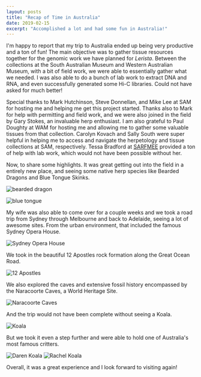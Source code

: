 ```yaml
---
layout: posts
title: "Recap of Time in Australia"
date: 2019-02-15
excerpt: "Accomplished a lot and had some fun in Australia!"
---
```


I'm happy to report that my trip to Australia ended up being very productive and a ton of fun! The main objective was to gather tissue resources together for the genomic work we have planned for *Lerista*. Between the collections at the South Australian Museum and Western Australian Museum, with a bit of field work, we were able to essentially gather what we needed. I was also able to do a bunch of lab work to extract DNA and RNA, and even successfully generated some Hi-C libraries. Could not have asked for much better!

Special thanks to Mark Hutchinson, Steve Donnellan, and Mike Lee at SAM for hosting me and helping me get this project started. Thanks also to Mark for help with permitting and field work, and we were also joined in the field by Gary Stokes, an invaluable herp enthusiast. I am also grateful to Paul Doughty at WAM for hosting me and allowing me to gather some valuable tissues from that collection. Carolyn Kovach and Sally South were super helpful in helping me to access and navigate the herpetology and tissue collections at SAM, respectively. Tessa Bradford at [SARFMEE](http://www.samuseum.sa.gov.au/research/biological-sciences/evolutionary-biology) provided a ton of help with lab work, which would not have been possible without her.

Now, to share some highlights. It was great getting out into the field in a entirely new place, and seeing some native herp species like Bearded Dragons and Blue Tongue Skinks.

![bearded dragon](https://github.com/darencard/darencard.github.io/raw/master/assets/images/blog/bearded_dragon.jpg "Bearded Dragon basking on fence post")

![blue tongue](https://github.com/darencard/darencard.github.io/raw/master/assets/images/blog/daren_bluetongue.jpg "Me holding a Blue Tongue Skink")

My wife was also able to come over for a couple weeks and we took a road trip from Sydney through Melbourne and back to Adelaide, seeing a lot of awesome sites. From the urban environment, that included the famous Sydney Opera House.

![Sydney Opera House](https://github.com/darencard/darencard.github.io/raw/master/assets/images/blog/Sydney_opera_house.jpg "Sydney Opera House")

We took in the beautiful 12 Apostles rock formation along the Great Ocean Road.

![12 Apostles](https://github.com/darencard/darencard.github.io/raw/master/assets/images/blog/12_apostles.jpg "12 Apostles formation")

We also explored the caves and extensive fossil history encompassed by the Naracoorte Caves, a World Heritage Site.

![Naracoorte Caves](https://github.com/darencard/darencard.github.io/raw/master/assets/images/blog/Naracoorte_caves.jpg "Naracoorte Caves, SA")

And the trip would not have been complete without seeing a Koala.

![Koala](https://github.com/darencard/darencard.github.io/raw/master/assets/images/blog/Koala_tree.jpg "Koala in a gum tree")

But we took it even a step further and were able to hold one of Australia's most famous critters.

![Daren Koala](https://github.com/darencard/darencard.github.io/raw/master/assets/images/blog/daren_koala.jpg "Daren holding a Koala") ![Rachel Koala](https://github.com/darencard/darencard.github.io/raw/master/assets/images/blog/rachel_koala.jpg "Rachel holding a Koala")

Overall, it was a great experience and I look forward to visiting again!
